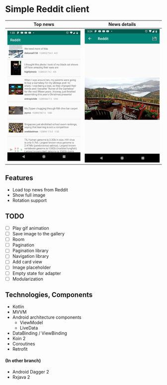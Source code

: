 # Simple Reddit client

Top news|News details
:-:|:-:
![](images/top_news.png)|![](images/news_details.png)

## Features
* Load top news from Reddit
* Show full image
* Rotation support

## TODO
- [ ] Play gif animation
- [ ] Save image to the gallery
- [ ] Room
- [ ] Pagination
- [ ] Pagination library
- [ ] Navigation library
- [ ] Add card view
- [ ] Image placeholder
- [ ] Empty state for adapter
- [ ] Modularization

## Technologies, Components
* Kotlin
* MVVM
* Android architecture components
    * ViewModel
    * LiveData
* DataBinding / ViewBinding
* Koin 2
* Coroutines
* Retrofit

#### (In other branch)
* Android Dagger 2
* Rxjava 2